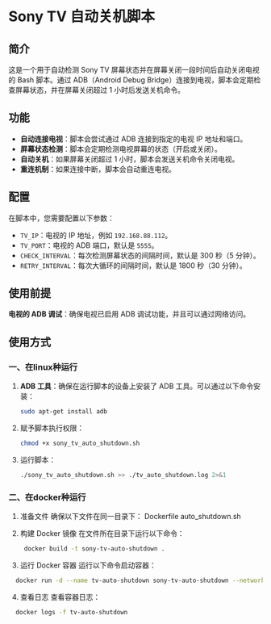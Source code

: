 # Sony TV 自动关机脚本

## 简介

这是一个用于自动检测 Sony TV 屏幕状态并在屏幕关闭一段时间后自动关闭电视的 Bash 脚本。通过 ADB（Android Debug Bridge）连接到电视，脚本会定期检查屏幕状态，并在屏幕关闭超过 1 小时后发送关机命令。

## 功能

- **自动连接电视**：脚本会尝试通过 ADB 连接到指定的电视 IP 地址和端口。
- **屏幕状态检测**：脚本会定期检测电视屏幕的状态（开启或关闭）。
- **自动关机**：如果屏幕关闭超过 1 小时，脚本会发送关机命令关闭电视。
- **重连机制**：如果连接中断，脚本会自动重连电视。

## 配置

在脚本中，您需要配置以下参数：

- `TV_IP`：电视的 IP 地址，例如 `192.168.88.112`。
- `TV_PORT`：电视的 ADB 端口，默认是 `5555`。
- `CHECK_INTERVAL`：每次检测屏幕状态的间隔时间，默认是 300 秒（5 分钟）。
- `RETRY_INTERVAL`：每次大循环的间隔时间，默认是 1800 秒（30 分钟）。

## 使用前提
 **电视的 ADB 调试**：确保电视已启用 ADB 调试功能，并且可以通过网络访问。


## 使用方式

### 一、在linux种运行 
1. **ADB 工具**：确保在运行脚本的设备上安装了 ADB 工具。可以通过以下命令安装：
   ```bash
   sudo apt-get install adb
   ```
2. 赋予脚本执行权限：
   ```bash
   chmod +x sony_tv_auto_shutdown.sh
   ```
3. 运行脚本：
   ```bash
   ./sony_tv_auto_shutdown.sh >> ./tv_auto_shutdown.log 2>&1
   ```
### 二、在docker种运行
1. 准备文件
确保以下文件在同一目录下：
Dockerfile
auto_shutdown.sh

2. 构建 Docker 镜像
在文件所在目录下运行以下命令：
   ```bash
    docker build -t sony-tv-auto-shutdown .
   ```
3. 运行 Docker 容器
运行以下命令启动容器：
  ```bash
    docker run -d --name tv-auto-shutdown sony-tv-auto-shutdown --network host
  ```
4. 查看日志
查看容器日志：
  ```bash
    docker logs -f tv-auto-shutdown
  ```
